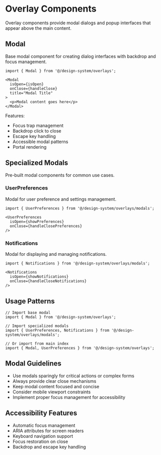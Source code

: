 # Overlay Components

Overlay components provide modal dialogs and popup interfaces that appear above the main content.

## Modal

Base modal component for creating dialog interfaces with backdrop and focus management.

```tsx
import { Modal } from '@/design-system/overlays';

<Modal 
  isOpen={isOpen}
  onClose={handleClose}
  title="Modal Title"
>
  <p>Modal content goes here</p>
</Modal>
```

Features:
- Focus trap management
- Backdrop click to close
- Escape key handling
- Accessible modal patterns
- Portal rendering

## Specialized Modals

Pre-built modal components for common use cases.

### UserPreferences

Modal for user preference and settings management.

```tsx
import { UserPreferences } from '@/design-system/overlays/modals';

<UserPreferences 
  isOpen={showPreferences}
  onClose={handleClosePreferences}
/>
```

### Notifications

Modal for displaying and managing notifications.

```tsx
import { Notifications } from '@/design-system/overlays/modals';

<Notifications 
  isOpen={showNotifications}
  onClose={handleCloseNotifications}
/>
```

## Usage Patterns

```tsx
// Import base modal
import { Modal } from '@/design-system/overlays';

// Import specialized modals
import { UserPreferences, Notifications } from '@/design-system/overlays/modals';

// Or import from main index
import { Modal, UserPreferences } from '@/design-system/overlays';
```

## Modal Guidelines

- Use modals sparingly for critical actions or complex forms
- Always provide clear close mechanisms
- Keep modal content focused and concise
- Consider mobile viewport constraints
- Implement proper focus management for accessibility

## Accessibility Features

- Automatic focus management
- ARIA attributes for screen readers
- Keyboard navigation support
- Focus restoration on close
- Backdrop and escape key handling 